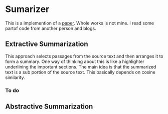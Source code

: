 # Sumarizer
This is a implemention of a [paper](https://arxiv.org/pdf/1707.02268v3.pdf). Whole works is not mine. I read some partof code from another person and blogs.

## Extractive Summarization
This approach selects passages from the source text and then arranges it to form a summary. One way of thinking about this is like a highlighter underlining the important sections. The main idea is that the summarized text is a sub portion of the source text.
This basically depends on cosine similarity.


### To do
## Abstractive Summarization

